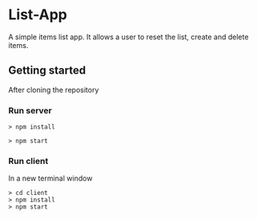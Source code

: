 # List-App

A simple items list app. It allows a user to reset the list, create and delete items.

## Getting started

After cloning the repository

### Run server

```
> npm install

> npm start
```

### Run client

In a new terminal window

```
> cd client
> npm install
> npm start
```

